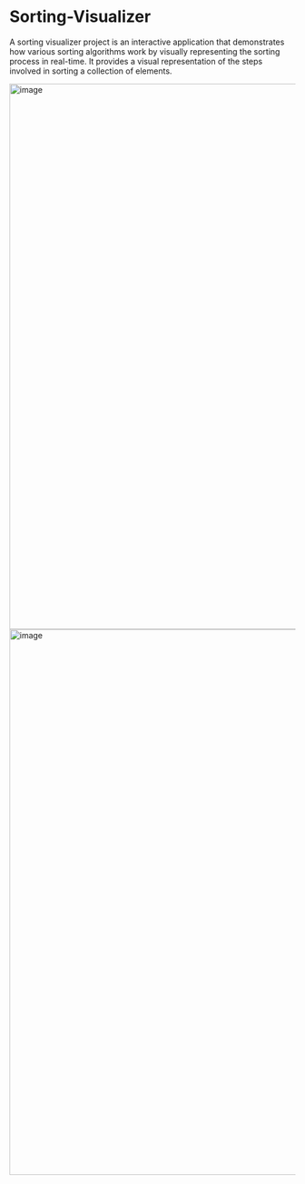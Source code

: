 # Sorting-Visualizer
A sorting visualizer project is an interactive application that demonstrates how various sorting algorithms work by visually representing the sorting process in real-time. It provides a visual representation of the steps involved in sorting a collection of elements.


<img width="960" alt="image" src="https://github.com/Amit22012/Sorting-Visualizer/assets/97590162/d32f74bc-f27e-4575-8b78-545e1ce50c88">

<img width="960" alt="image" src="https://github.com/Amit22012/Sorting-Visualizer/assets/97590162/a509fed8-3333-4629-a882-b86f0da7ab54">

